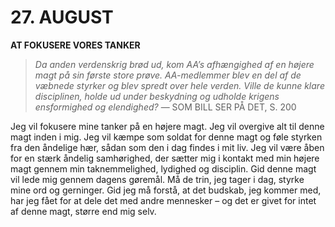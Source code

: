 # 27. AUGUST

**AT FOKUSERE VORES TANKER**

> *Da anden verdenskrig brød ud, kom AA’s afhængighed af en højere magt på sin første store prøve. AA-medlemmer blev en del af de væbnede styrker og blev spredt over hele verden. Ville de kunne klare disciplinen, holde ud under beskydning og udholde krigens ensformighed og elendighed?*
> — SOM BILL SER PÅ DET, S. 200

Jeg vil fokusere mine tanker på en højere magt. Jeg vil overgive alt til denne magt inden i mig. Jeg vil kæmpe som soldat for denne magt og føle styrken fra den åndelige hær, sådan som den i dag findes i mit liv. Jeg vil være åben for en stærk åndelig samhørighed, der sætter mig i kontakt med min højere magt gennem min taknemmelighed, lydighed og disciplin. Gid denne magt vil lede mig gennem dagens gøremål. Må de trin, jeg tager i dag, styrke mine ord og gerninger. Gid jeg må forstå, at det budskab, jeg kommer med, har jeg fået for at dele det med andre mennesker – og det er givet for intet af denne magt, større end mig selv.
